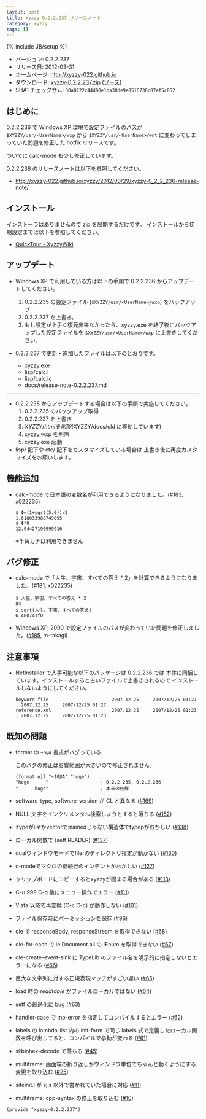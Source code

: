```yaml
---
layout: post
title: xyzzy 0.2.2.237 リリースノート
category: xyzzy
tags: []
---
```

{% include JB/setup %}

  * バージョン: 0.2.2.237
  * リリース日: 2012-03-31
  * ホームページ: <http://xyzzy-022.github.io>
  * ダウンロード: [xyzzy-0.2.2.237.zip](http://xyzzy-022.github.io/downloads/xyzzy-0.2.2.237.zip)
    ([ソース](http://xyzzy-022.github.io/downloads/xyzzy-src-0.2.2.237.zip))
  * SHA1 チェックサム: `30a0222c44d00e1ba38de9e8516736c07ef5c852`


はじめに
--------

0.2.2.236 で Windows XP 環境で設定ファイルのパスが `$XYZZY/usr/<UserName>/wxp` から `$XYZZY/usr/<UserName>/wnt`
に変わってしまっていた問題を修正した hotfix リリースです。

ついでに calc-mode も少し修正しています。

0.2.2.236 のリリースノートは以下を参照してください。

  * <http://xyzzy-022.github.io/xyzzy/2012/03/29/xyzzy-0_2_2_236-release-note/>


インストール
------------

インストーラはありませんので zip を展開するだけです。
インストールから初期設定までは以下を参照してください。

  * [QuickTour - XyzzyWiki](http://xyzzy.s53.xrea.com/wiki/index.php?QuickTour)


アップデート
------------

  * Windows XP で利用している方は以下の手順で 0.2.2.236 からアップデートしてください。

    1. 0.2.2.235 の設定ファイル (`$XYZZY/usr/<UserName>/wxp`) をバックアップ
    2. 0.2.2.237 を上書き。
    3. もし設定が上手く復元出来なかったら、xyzzy.exe を終了後にバックアップした設定ファイルを
       `$XYZZY/usr/<UserName>/wxp` に上書きしてください。

  * 0.2.2.237 で更新・追加したファイルは以下のとおりです。

    * xyzzy.exe
    * lisp/calc.l
    * lisp/calc.lc
    * docs/release-note-0.2.2.237.md

----

  * 0.2.2.235 からアップデートする場合は以下の手順で実施してください。
    1. 0.2.2.235 のバックアップ取得
    2. 0.2.2.237 を上書き
    3. $XYZZY/html を削除 ($XYZZY/docs/old に移動しています)
    4. xyzzy.wxp を削除
    5. xyzzy.exe 起動
  * lisp/ 配下や etc/ 配下をカスタマイズしている場合は
    上書き後に再度カスタマイズをお願いします。


機能追加
--------

  * calc-mode で日本語の変数名が利用できるようになりました。([#183], x022235)

        $ Φ=(1+sqrt(5.0))/2
        1.618033988749895
        $ Φ*8
        12.94427190999916

    ※半角カナは利用できません


バグ修正
--------

  * calc-mode で「人生、宇宙、すべての答え * 2」を計算できるようになりました。([#181], x022235)

        $ 人生、宇宙、すべての答え * 2
        84
        $ sqrt(人生、宇宙、すべての答え)
        6.480741f0

  * Windows XP, 2000 で設定ファイルのパスが変わっていた問題を修正しました。([#185], m-takagi)


注意事項
--------

  * NetInstaller で入手可能な以下のパッケージは 0.2.2.236 では
    本体に同梱しています。インストールすると古いファイルで上書きされるので
    インストールしないようにしてください。

        keyword file                       2007.12.25     2007/12/25 01:27  | 2007.12.25     2007/12/25 01:27
        reference.xml                      2007.12.25     2007/12/25 01:23  | 2007.12.25     2007/12/25 01:23


既知の問題
----------

  * format の `~n@A` 書式がバグっている

    このバグの修正は影響範囲が大きいので修正されません。

        (format nil "~10@A" "hoge")
        "hoge      "                   ; 0.2.2.235, 0.2.2.236
        "      hoge"                   ; 本来の仕様

  * software-type, software-version が CL と異なる ([#169])
  * NULL 文字をインクリメンタル検索しようとすると落ちる ([#152])
  * :typeがlistかvectorで:namedじゃない構造体でtypepがおかしい ([#138])
  * ローカル関数で (setf READER) ([#137])
  * dualウィンドウモードでfilerのディレクトリ指定が動かない ([#130])
  * c-modeでマクロの継続行のインデントがおかしい ([#127])
  * クリップボードにコピーするとxyzzyが固まる場合がある ([#113])
  * C-u 999 C-g 後にメニュー操作でエラー ([#111])
  * Vista 以降で再変換 (C-c C-c) が動作しない ([#101])
  * ファイル保存時にパーミッションを保存 ([#96])
  * ole で responseBody, responseStream を取得できない ([#68])
  * ole-for-each で ie.Document.all の IEnum を取得できない ([#67])
  * ole-create-event-sink に TypeLib のファイル名を明示的に指定しないとエラーになる ([#66])
  * 巨大な文字列に対する正規表現マッチがすごい遅い ([#65])
  * load 時の *readtable* がファイルローカルではない ([#64])
  * setf の最適化に bug ([#63])
  * handler-case で :no-error を指定してコンパイルするとエラー ([#62])
  * labels の lambda-list 内の init-form で同じ labels 式で定義したローカル関数を呼び出してると、コンパイルで挙動が変わる ([#61])
  * si:binhex-decode で落ちる ([#45])
  * multiframe: 画面端の折り返しがウィンドウ単位でちゃんと動くようにする変更を取り込む ([#25])
  * siteinit.l が sjis 以外で書かれていた場合に対応 ([#11])
  * multiframe: cpp-syntax の修正を取り込む ([#10])


`(provide "xyzzy-0.2.2.237")`

  [#10]: https://github.com/xyzzy-022/xyzzy/issues/10
  [#11]: https://github.com/xyzzy-022/xyzzy/issues/11
  [#25]: https://github.com/xyzzy-022/xyzzy/issues/25
  [#45]: https://github.com/xyzzy-022/xyzzy/issues/45
  [#61]: https://github.com/xyzzy-022/xyzzy/issues/61
  [#62]: https://github.com/xyzzy-022/xyzzy/issues/62
  [#63]: https://github.com/xyzzy-022/xyzzy/issues/63
  [#64]: https://github.com/xyzzy-022/xyzzy/issues/64
  [#65]: https://github.com/xyzzy-022/xyzzy/issues/65
  [#66]: https://github.com/xyzzy-022/xyzzy/issues/66
  [#67]: https://github.com/xyzzy-022/xyzzy/issues/67
  [#68]: https://github.com/xyzzy-022/xyzzy/issues/68
  [#96]: https://github.com/xyzzy-022/xyzzy/issues/96
  [#101]: https://github.com/xyzzy-022/xyzzy/issues/101
  [#111]: https://github.com/xyzzy-022/xyzzy/issues/111
  [#113]: https://github.com/xyzzy-022/xyzzy/issues/113
  [#127]: https://github.com/xyzzy-022/xyzzy/issues/127
  [#130]: https://github.com/xyzzy-022/xyzzy/issues/130
  [#137]: https://github.com/xyzzy-022/xyzzy/issues/137
  [#138]: https://github.com/xyzzy-022/xyzzy/issues/138
  [#152]: https://github.com/xyzzy-022/xyzzy/issues/152
  [#169]: https://github.com/xyzzy-022/xyzzy/issues/169
  [#181]: https://github.com/xyzzy-022/xyzzy/issues/181
  [#183]: https://github.com/xyzzy-022/xyzzy/issues/183
  [#185]: https://github.com/xyzzy-022/xyzzy/issues/185
